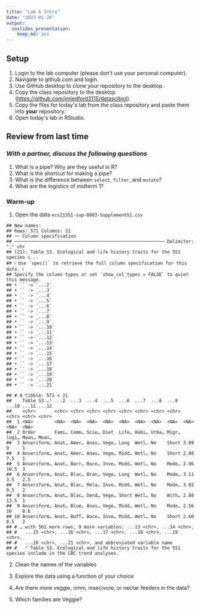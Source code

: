 ```yaml
---
title: "Lab 6 Intro"
date: "2023-01-26"
output: 
  ioslides_presentation: 
    keep_md: yes
---
```




## Setup
1. Login to the lab computer (please don't use your personal computer).  
2. Navigate to github.com and login.   
2. Use GitHub desktop to clone your repository to the desktop.   
5. Copy the class repository to the desktop (https://github.com/jmledford3115/datascibiol).  
6. Copy the files for today's lab from the class repository and paste them into **your** repository.  
7. Open today's lab in RStudio.  

## Review from last time
### *With a partner, discuss the following questions*
1. What is a pipe? Why are they useful in R?
2. What is the shortcut for making a pipe?
3. What is the difference between `select`, `filter`, and `mutate`?
4. What are the logistics of midterm 1?

### Warm-up
1. Open the data `ecs21351-sup-0003-SupplementS1.csv`

```
## New names:
## Rows: 571 Columns: 21
## ── Column specification
## ──────────────────────────────────────────────────────── Delimiter: "," chr
## (21): Table S3. Ecological and life history traits for the 551 species i...
## ℹ Use `spec()` to retrieve the full column specification for this data. ℹ
## Specify the column types or set `show_col_types = FALSE` to quiet this message.
## • `` -> `...2`
## • `` -> `...3`
## • `` -> `...4`
## • `` -> `...5`
## • `` -> `...6`
## • `` -> `...7`
## • `` -> `...8`
## • `` -> `...9`
## • `` -> `...10`
## • `` -> `...11`
## • `` -> `...12`
## • `` -> `...13`
## • `` -> `...14`
## • `` -> `...15`
## • `` -> `...16`
## • `` -> `...17`
## • `` -> `...18`
## • `` -> `...19`
## • `` -> `...20`
## • `` -> `...21`
```

```
## # A tibble: 571 × 21
##    Table S3.…¹ ...2  ...3  ...4  ...5  ...6  ...7  ...8  ...9  ...10 ...11 ...12
##    <chr>       <chr> <chr> <chr> <chr> <chr> <chr> <chr> <chr> <chr> <chr> <chr>
##  1 <NA>        <NA>  <NA>  <NA>  <NA>  <NA>  <NA>  <NA>  <NA>  <NA>  <NA>  <NA> 
##  2 Order       Fami… Comm… Scie… Diet  Life… Habi… Urba… Migr… log1… Mean… Mean…
##  3 Anseriform… Anat… Amer… Anas… Vege… Long  Wetl… No    Short 3.09  9     1    
##  4 Anseriform… Anat… Amer… Anas… Vege… Midd… Wetl… No    Short 2.88  7.5   1    
##  5 Anseriform… Anat… Barr… Buce… Inve… Midd… Wetl… No    Mode… 2.96  10.5  3    
##  6 Anseriform… Anat… Blac… Bran… Vege… Long  Wetl… No    Mode… 3.11  3.5   2.5  
##  7 Anseriform… Anat… Blac… Mela… Inve… Midd… Wetl… No    Mode… 3.02  9.5   2    
##  8 Anseriform… Anat… Blac… Dend… Vege… Short Wetl… No    With… 2.88  13.5  1    
##  9 Anseriform… Anat… Blue… Anas… Vege… Midd… Wetl… No    Mode… 2.56  10    0.6  
## 10 Anseriform… Anat… Buff… Buce… Inve… Midd… Wetl… No    Short 2.60  8.5   2    
## # … with 561 more rows, 9 more variables: ...13 <chr>, ...14 <chr>,
## #   ...15 <chr>, ...16 <chr>, ...17 <chr>, ...18 <chr>, ...19 <chr>,
## #   ...20 <chr>, ...21 <chr>, and abbreviated variable name
## #   ¹​`Table S3. Ecological and life history traits for the 551 species include in the CBC trend analyses.`
```

2. Clean the names of the variables


3. Explore the data using a function of your choice
4. Are there more veggie, omni, insecivore, or nectar feeders in the data?
5. Which families are Veggie?
